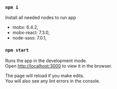 ### `npm i`

Install all needed nodes to run app
- mobx: 6.4.2,
- mobx-react: 7.3.0,
- node-sass: 7.0.1, 

### `npm start`

Runs the app in the development mode.\
Open [http://localhost:3000](http://localhost:3000) to view it in the browser.

The page will reload if you make edits.\
You will also see any lint errors in the console.